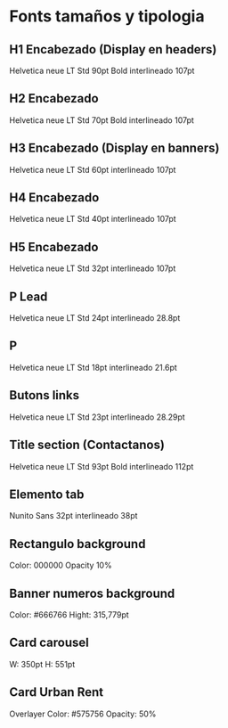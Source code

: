 # Fonts tamaños y tipologia

## H1 Encabezado (Display en headers)
Helvetica neue LT Std
90pt
Bold
interlineado 107pt

## H2 Encabezado
Helvetica neue LT Std
70pt
Bold
interlineado 107pt

## H3 Encabezado (Display en banners)
Helvetica neue LT Std
60pt
interlineado 107pt

## H4 Encabezado
Helvetica neue LT Std
40pt
interlineado 107pt

## H5 Encabezado
Helvetica neue LT Std
32pt
interlineado 107pt

## P Lead
Helvetica neue LT Std
24pt
interlineado 28.8pt

## P
Helvetica neue LT Std
18pt
interlineado 21.6pt

## Butons links
Helvetica neue LT Std
23pt
interlineado 28.29pt

## Title section (Contactanos)
Helvetica neue LT Std
93pt
Bold
interlineado 112pt

## Elemento tab
Nunito Sans
32pt
interlineado 38pt

## Rectangulo background
Color: 000000
Opacity 10%

## Banner numeros background
Color: #666766
Hight: 315,779pt

## Card carousel
W: 350pt
H: 551pt

## Card Urban Rent
Overlayer
Color: #575756
Opacity: 50%

